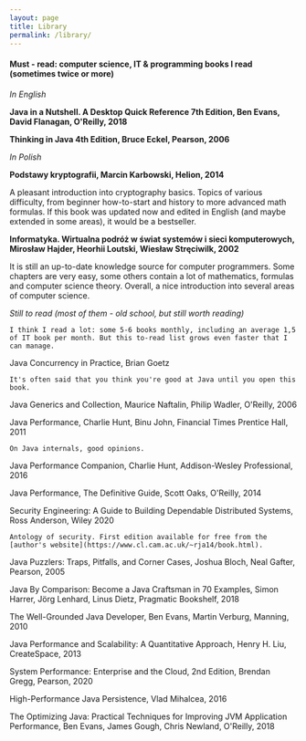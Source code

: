 ```yaml
---
layout: page
title: Library
permalink: /library/
---
```


#### Must - read: computer science, IT & programming books I read (sometimes twice or more)

*In English*

**Java in a Nutshell. A Desktop Quick Reference 7th Edition, Ben Evans, David Flanagan, O'Reilly, 2018**

**Thinking in Java 4th Edition, Bruce Eckel, Pearson, 2006**

*In Polish*

**Podstawy kryptografii, Marcin Karbowski, Helion, 2014**

A pleasant introduction into cryptography basics. Topics of various difficulty, from beginner how-to-start and history to more advanced math formulas.
If this book was updated now and edited in English (and maybe extended in some areas), it would be a bestseller.

**Informatyka. Wirtualna podróż w świat systemów i sieci komputerowych, Mirosław Hajder, Heorhii Loutski, Wiesław Stręciwilk, 2002**

It is still an up-to-date knowledge source for computer programmers.
Some chapters are very easy, some others contain a lot of mathematics, formulas and computer science theory. 
Overall, a nice introduction into several areas of computer science.

*Still to read (most of them - old school, but still worth reading)*

    I think I read a lot: some 5-6 books monthly, including an average 1,5 of IT book per month. But this to-read list grows even faster that I can manage.

Java Concurrency in Practice, Brian Goetz

    It's often said that you think you're good at Java until you open this book.

Java Generics and Collection, Maurice Naftalin, Philip Wadler, O'Reilly, 2006

Java Performance, Charlie Hunt, Binu John, Financial Times Prentice Hall, 2011

    On Java internals, good opinions.

Java Performance Companion, Charlie Hunt, Addison-Wesley Professional, 2016

Java Performance, The Definitive Guide, Scott Oaks, O'Reilly, 2014

Security Engineering: A Guide to Building Dependable Distributed Systems, Ross Anderson, Wiley 2020

    Antology of security. First edition available for free from the [author's website](https://www.cl.cam.ac.uk/~rja14/book.html).

Java Puzzlers: Traps, Pitfalls, and Corner Cases, Joshua Bloch, Neal Gafter, Pearson, 2005

Java By Comparison: Become a Java Craftsman in 70 Examples, Simon Harrer, Jörg Lenhard, Linus Dietz, Pragmatic Bookshelf, 2018

The Well-Grounded Java Developer, Ben Evans, Martin Verburg, Manning, 2010

Java Performance and Scalability: A Quantitative Approach, Henry H. Liu, CreateSpace, 2013

System Performance: Enterprise and the Cloud, 2nd Edition, Brendan Gregg, Pearson, 2020

High-Performance Java Persistence, Vlad Mihalcea, 2016

The Optimizing Java: Practical Techniques for Improving JVM Application Performance, 
Ben Evans, James Gough, Chris Newland, O'Reilly, 2018